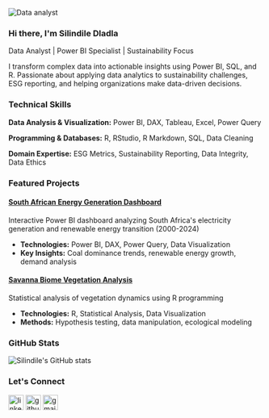 ![Data analyst](https://media.licdn.com/dms/image/D4D03AQHxN9ALogKQGg/profile-displayphoto-shrink_100_100/0/1686229232191?e=1718236800&v=beta&t=rKfSvCpHPLVOXZAOEOnArT7CSpJtwJcLpfv0nZ_Nisg)

### Hi there, I'm Silindile Dladla

Data Analyst | Power BI Specialist | Sustainability Focus

I transform complex data into actionable insights using Power BI, SQL, and R. Passionate about applying data analytics to sustainability challenges, ESG reporting, and helping organizations make data-driven decisions.

### Technical Skills

**Data Analysis & Visualization:**
Power BI, DAX, Tableau, Excel, Power Query

**Programming & Databases:**
R, RStudio, R Markdown, SQL, Data Cleaning

**Domain Expertise:**
ESG Metrics, Sustainability Reporting, Data Integrity, Data Ethics

### Featured Projects

#### [South African Energy Generation Dashboard](https://github.com/SilindileDladla/South-African-Energy-Generation-Dashboard)
Interactive Power BI dashboard analyzing South Africa's electricity generation and renewable energy transition (2000-2024)
- **Technologies:** Power BI, DAX, Power Query, Data Visualization
- **Key Insights:** Coal dominance trends, renewable energy growth, demand analysis

#### [Savanna Biome Vegetation Analysis](https://github.com/SilindileDladla/Savanna-biome-vegetation)
Statistical analysis of vegetation dynamics using R programming
- **Technologies:** R, Statistical Analysis, Data Visualization
- **Methods:** Hypothesis testing, data manipulation, ecological modeling

### GitHub Stats

![Silindile's GitHub stats](https://github-readme-stats.vercel.app/api?username=SilindileDladla&show_icons=true&theme=default)


### Let's Connect

[<img src='https://cdn.jsdelivr.net/npm/simple-icons@3.0.1/icons/linkedin.svg' alt='linkedin' height='30'>](https://www.linkedin.com/in/silindiledladla/)
[<img src='https://cdn.jsdelivr.net/npm/simple-icons@3.0.1/icons/github.svg' alt='github' height='30'>](https://github.com/silindiledladla)
[<img src='https://cdn.jsdelivr.net/npm/simple-icons@3.0.1/icons/gmail.svg' alt='gmail' height='30'>](mailto:nokwandaslindile4@gmail.com)





